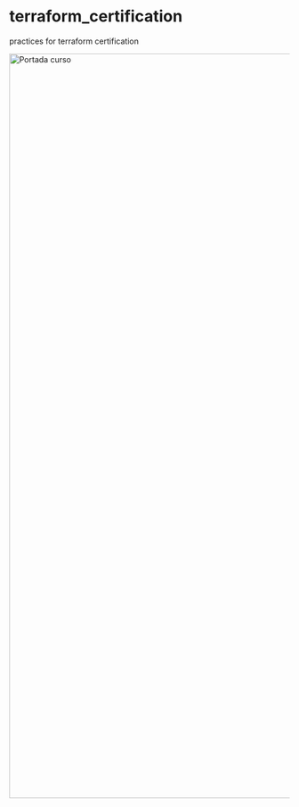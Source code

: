 # terraform_certification
practices for terraform certification


<img width="1336" alt="Portada curso" src="https://user-images.githubusercontent.com/76765706/229582059-d4b81ea0-1c74-4c09-a5aa-533f39b8638d.png">
